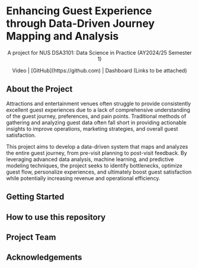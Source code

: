 # Enhancing Guest Experience through Data-Driven Journey Mapping and Analysis

<p style="text-align:center;">A project for NUS DSA3101: Data Science in Practice (AY2024/25 Semester 1)</p>

<p style="text-align:center;">Video | [GitHub](https://github.com) | Dashboard (Links to be attached)</p>


## About the Project

Attractions and entertainment venues often struggle to provide consistently excellent guest experiences due to a lack of comprehensive understanding of the guest journey, preferences, and pain points. Traditional methods of gathering and analyzing guest data often fall short in providing actionable insights to improve operations, marketing strategies, and overall guest satisfaction.

This project aims to develop a data-driven system that maps and analyzes the entire guest journey, from pre-visit planning to post-visit feedback. By leveraging advanced data analysis, machine learning, and predictive modeling techniques, the project seeks to identify bottlenecks, optimize guest flow, personalize experiences, and ultimately boost guest satisfaction while potentially increasing revenue and operational efficiency.

## Getting Started




## How to use this repository




## Project Team





## Acknowledgements




